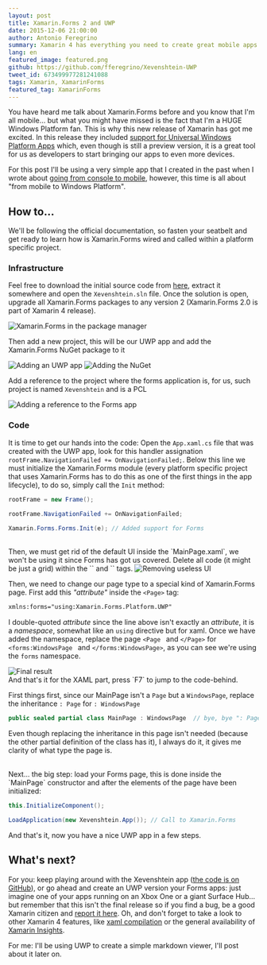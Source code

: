```yaml
---
layout: post
title: Xamarin.Forms 2 and UWP
date: 2015-12-06 21:00:00
author: Antonio Feregrino
summary: Xamarin 4 has everything you need to create great mobile apps. Check out Universal Windows Platform Apps, my favorite feature.
lang: en
featured_image: featured.png
github: https://github.com/fferegrino/Xevenshtein-UWP
tweet_id: 673499977281241088
tags: Xamarin, XamarinForms
featured_tag: XamarinForms
---
```


You have heard me talk about Xamarin.Forms before and you know that I'm all mobile... but what you might have missed is the fact that I'm a HUGE Windows Platform fan. This is why this new release of Xamarin has got me excited. In this release they included <a href="http://developer.xamarin.com/guides/cross-platform/xamarin-forms/windows/getting-started/universal" target="_blank">support for Universal Windows Platform Apps</a> which, even though is still a preview version, it is a great tool for us as developers to start bringing our apps to even more devices.  

For this post I'll be using a very simple app that I created in the past when I wrote about [going from console to mobile](/post/from-console-to-mobile), however, this time is all about "from mobile to Windows Platform".  
 
 
## How to...  
We'll be following the official documentation, so fasten your seatbelt and get ready to learn how is Xamarin.Forms wired and called within a platform specific project.  

### Infrastructure
Feel free to download the initial source code from <a href="https://github.com/fferegrino/Xevenshtein-UWP/releases/tag/uwp-post-1" target="_blank">here</a>, extract it somewhere and open the `Xevenshtein.sln` file. Once the solution is open, upgrade all Xamarin.Forms packages to any version 2 (Xamarin.Forms 2.0 is part of Xamarin 4 release).  

<img src="https://thatcsharpguy.github.io/postimages/xamarin-forms-uwp/xamarin-forms-2.png" title="Xamarin.Forms in the package manager" />

Then add a new project, this will be our UWP app and add the Xamarin.Forms NuGet package to it  

<img src="https://thatcsharpguy.github.io/postimages/xamarin-forms-uwp/add-uwp.png" title="Adding an UWP app" />
<img src="https://thatcsharpguy.github.io/postimages/xamarin-forms-uwp/add-nuget.png" title="Adding the NuGet" />

Add a reference to the project where the forms application is, for us, such project is named `Xevenshtein` and is a PCL  

<img src="https://thatcsharpguy.github.io/postimages/xamarin-forms-uwp/add-reference.png" title="Adding a reference to the Forms app" />

### Code

It is time to get our hands into the code: Open the `App.xaml.cs` file that was created with the UWP app, look for this handler assignation `rootFrame.NavigationFailed += OnNavigationFailed;`. Below this line we must initialize the Xamarin.Forms module (every platform specific project that uses Xamarin.Forms has to do this as one of the first things in the app lifecycle), to do so, simply call the `Init` method:  

```csharp  
rootFrame = new Frame();

rootFrame.NavigationFailed += OnNavigationFailed;

Xamarin.Forms.Forms.Init(e); // Added support for Forms
```  
<br />
Then, we must get rid of the default UI inside the  `MainPage.xaml`, we won't be using it since Forms has got us covered. Delete all code (it might be just a grid) within the `<Page>` and `</Page>` tags.  

<img src="https://thatcsharpguy.github.io/postimages/xamarin-forms-uwp/grid-removal.png" title="Removing useless UI" />

Then, we need to change our page type to a special kind of Xamarin.Forms page. First add this *"attribute"* inside the `<Page>` tag:

```xml  
xmlns:forms="using:Xamarin.Forms.Platform.UWP" 
```  
I double-quoted *attribute* since the line above isn't exactly an *attribute*, it is a *namespace*, somewhat like an `using` directive but for xaml. Once we have added the namespace, replace the page `<Page ` and `</Page>` for `<forms:WindowsPage ` and `</forms:WindowsPage>`, as you can see we're using the `forms` namespace.

<img src="https://thatcsharpguy.github.io/postimages/xamarin-forms-uwp/final-result.png" title="Final result" />
    
<br />
And that's it for the XAML part, press `F7` to jump to the code-behind.  

First things first, since our MainPage isn't a `Page` but a `WindowsPage`, replace the inheritance `: Page` for `: WindowsPage`  

```csharp  
public sealed partial class MainPage : WindowsPage  // bye, bye ": Page"
```  

Even though replacing the inheritance in this page isn't needed (because the other partial definition of the class has it), I always do it, it gives me clarity of what type the page is.  

<br />
Next... the big step: load your Forms page, this is done inside the `MainPage` constructor and after the elements of the page have been initialized:  

```csharp  
this.InitializeComponent();

LoadApplication(new Xevenshtein.App()); // Call to Xamarin.Forms 
```  

And that's it, now you have a nice UWP app in a few steps. 
<br />

## What's next?  
For you: keep playing around with the Xevenshtein app (<a href="https://github.com/fferegrino/Xevenshtein-UWP" target="_blank">the code is on GitHub</a>), or go ahead and create an UWP version your Forms apps: just imagine one of your apps running on an Xbox One or a giant Surface Hub... but remember that this isn't the final release so if you find a bug, be a good Xamarin citizen and <a href="https://bugzilla.xamarin.com/enter_bug.cgi?alias=&assigned_to=&attachurl=&blocked=&bug_file_loc=http%3A%2F%2F&bug_severity=normal&bug_status=NEW&cf_tags=&comment=&contenttypeentry=&contenttypemethod=autodetect&contenttypeselection=text%2Fplain&data=&deadline=&dependson=&description=&estimated_time=&form_name=enter_bug&maketemplate=Remember%20values%20as%20bookmarkable%20template&op_sys=Mac%20OS&product=Forms&rep_platform=PC&short_desc=&target_milestone=UWP&version=1.5.1">report it here</a>. Oh, and don't forget to take a look to other Xamarin 4 features, like <a href="http://rasmustc.com/blog/compiled-xaml-views/" target="_blank">xaml compilation</a> or the general availability of <a href="http://pumpingco.de/building-better-apps-with-xamarin-insights/" target="_blank">Xamarin Insights</a>. 

For me: I'll be using UWP to create a simple markdown viewer, I'll post about it later on.


